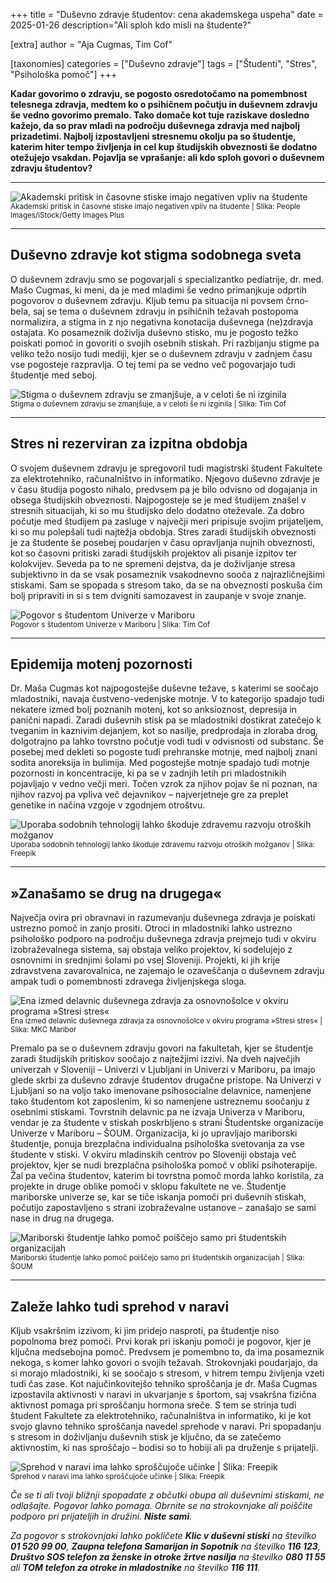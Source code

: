 +++
title = "Duševno zdravje študentov: cena akademskega uspeha"
date = 2025-01-26
description="Ali sploh kdo misli na študente?"

[extra]
author = "Aja Cugmas, Tim Cof"

[taxonomies]
categories = ["Duševno zdravje"]
tags = ["Študenti", "Stres", "Psihološka pomoč"]
+++

**Kadar govorimo o zdravju, se pogosto osredotočamo na pomembnost telesnega zdravja, medtem ko o psihičnem počutju in duševnem zdravju še vedno govorimo premalo. Tako domače kot tuje raziskave dosledno kažejo, da so prav mladi na področju duševnega zdravja med najbolj prizadetimi. Najbolj izpostavljeni stresnemu okolju pa so študentje, katerim hiter tempo življenja in cel kup študijskih obveznosti še dodatno otežujejo vsakdan. Pojavlja se vprašanje: ali kdo sploh govori o duševnem zdravju študentov?**

<!-- more -->

---

![Akademski pritisk in časovne stiske imajo negativen vpliv na študente ](slika1.jpg)\
<small>Akademski pritisk in časovne stiske imajo negativen vpliv na študente | Slika: People Images/iStock/Getty Images Plus</small>  

---

## Duševno zdravje kot stigma sodobnega sveta

O duševnem zdravju smo se pogovarjali s specializantko pediatrije, dr. med. Mašo Cugmas, ki meni, da je med mladimi še vedno primanjkuje odprtih pogovorov o duševnem zdravju. Kljub temu pa situacija ni povsem črno-bela, saj se tema o duševnem zdravju in psihičnih težavah postopoma normalizira, a stigma in z njo negativna konotacija duševnega (ne)zdravja ostajata. Ko posameznik doživlja duševno stisko, mu je pogosto težko poiskati pomoč in govoriti o svojih osebnih stiskah. Pri razbijanju stigme pa veliko težo nosijo tudi mediji, kjer se o duševnem zdravju v zadnjem času vse pogosteje razpravlja. O tej temi pa se vedno več pogovarjajo tudi študentje med seboj.

![Stigma o duševnem zdravju se zmanjšuje, a v celoti še ni izginila](slika2.jpg)\
<small>Stigma o duševnem zdravju se zmanjšuje, a v celoti še ni izginila | Slika: Tim Cof</small>

---

## Stres ni rezerviran za izpitna obdobja

O svojem duševnem zdravju je spregovoril tudi magistrski študent Fakultete za elektrotehniko, računalništvo in informatiko. Njegovo duševno zdravje je v času študija pogosto nihalo, predvsem pa je bilo odvisno od dogajanja in obsega študijskih obveznosti. Najpogosteje se je med študijem znašel v stresnih situacijah, ki so mu študijsko delo dodatno oteževale. Za dobro počutje med študijem pa zasluge v največji meri pripisuje svojim prijateljem, ki so mu polepšali tudi najtežja obdobja. Stres zaradi študijskih obveznosti je za študente še posebej poudarjen v času opravljanja nujnih obveznosti, kot so časovni pritiski zaradi študijskih projektov ali pisanje izpitov ter kolokvijev. Seveda pa to ne spremeni dejstva, da je doživljanje stresa subjektivno in da se vsak posameznik vsakodnevno sooča z najrazličnejšimi stiskami. Sam se spopada s stresom tako, da se na obveznosti poskuša čim bolj pripraviti in si s tem dvigniti samozavest in zaupanje v svoje znanje.

![Pogovor s študentom Univerze v Mariboru](slika3.jpg)\
<small>Pogovor s študentom Univerze v Mariboru | Slika: Tim Cof</small>

---

## Epidemija motenj pozornosti

Dr. Maša Cugmas kot najpogostejše duševne težave, s katerimi se soočajo mladostniki, navaja čustveno-vedenjske motnje. V to kategorijo spadajo tudi nekatere izmed bolj poznanih motenj, kot so anksioznost, depresija in panični napadi. Zaradi duševnih stisk pa se mladostniki dostikrat zatečejo k tveganim in kaznivim dejanjem, kot so nasilje, predprodaja in zloraba drog, dolgotrajno pa lahko tovrstno počutje vodi tudi v odvisnosti od substanc. Še posebej med dekleti so pogoste tudi prehranske motnje, med najbolj znani sodita anoreksija in bulimija. Med pogostejše motnje spadajo tudi motnje pozornosti in koncentracije, ki pa se v zadnjih letih pri mladostnikih pojavljajo v vedno večji meri. Točen vzrok za njihov pojav še ni poznan, na njihov razvoj pa vpliva več dejavnikov – najverjetneje gre za preplet genetike in načina vzgoje v zgodnjem otroštvu.

![Uporaba sodobnih tehnologij lahko škoduje zdravemu razvoju otroških možganov](slika4.jpg)\
<small>Uporaba sodobnih tehnologij lahko škoduje zdravemu razvoju otroških možganov | Slika: Freepik</small>

---

## »Zanašamo se drug na drugega«

Največja ovira pri obravnavi in razumevanju duševnega zdravja je poiskati ustrezno pomoč in zanjo prositi. Otroci in mladostniki lahko ustrezno psihološko podporo na področju duševnega zdravja prejmejo tudi v okviru izobraževalnega sistema, saj obstaja veliko projektov, ki sodelujejo z osnovnimi in srednjimi šolami po vsej Sloveniji. Projekti, ki jih krije zdravstvena zavarovalnica, ne zajemajo le ozaveščanja o duševnem zdravju ampak tudi o pomembnosti zdravega življenjskega sloga.

![Ena izmed delavnic duševnega zdravja za osnovnošolce v okviru programa »Stresi stres«](slika5.jpg)\
<small>Ena izmed delavnic duševnega zdravja za osnovnošolce v okviru programa »Stresi stres« | Slika: MKC Maribor</small>

Premalo pa se o duševnem zdravju govori na fakultetah, kjer se študentje zaradi študijskih pritiskov soočajo z najtežjimi izzivi. Na dveh največjih univerzah v Sloveniji – Univerzi v Ljubljani in Univerzi v Mariboru, pa imajo glede skrbi za duševno zdravje študentov drugačne pristope. Na Univerzi v Ljubljani so na voljo tako imenovane psihosocialne delavnice, namenjene tako študentom kot zaposlenim, ki so namenjene ustreznemu soočanju z osebnimi stiskami. Tovrstnih delavnic pa ne izvaja Univerza v Mariboru, vendar je za študente v stiskah poskrbljeno s strani Študentske organizacije Univerze v Mariboru – ŠOUM. Organizacija, ki jo upravljajo mariborski študentje, ponuja brezplačna individualna psihološka svetovanja za vse študente v stiski. V okviru mladinskih centrov po Sloveniji obstaja več projektov, kjer se nudi brezplačna psihološka pomoč v obliki psihoterapije. Žal pa večina študentov, katerim bi tovrstna pomoč morda lahko koristila, za projekte in druge oblike pomoči v sklopu fakultete ne ve. Študentje mariborske univerze se, kar se tiče iskanja pomoči pri duševnih stiskah, počutijo zapostavljeno s strani izobraževalne ustanove – zanašajo se sami nase in drug na drugega.

![Mariborski študentje lahko pomoč poiščejo samo pri študentskih organizacijah](slika6.jpg)\
<small>Mariborski študentje lahko pomoč poiščejo samo pri študentskih organizacijah | Slika: ŠOUM</small>

---

## Zaleže lahko tudi sprehod v naravi

Kljub vsakršnim izzivom, ki jim pridejo nasproti, pa študentje niso popolnoma brez pomoči. Prvi korak pri iskanju pomoči je pogovor, kjer je ključna medsebojna pomoč. Predvsem je pomembno to, da ima posameznik nekoga, s komer lahko govori o svojih težavah. Strokovnjaki poudarjajo, da si morajo mladostniki, ki se soočajo s stresom, v hitrem tempu življenja vzeti tudi čas zase. Kot najučinkovitejšo tehniko sproščanja je dr. Maša Cugmas izpostavila aktivnosti v naravi in ukvarjanje s športom, saj vsakršna fizična aktivnost pomaga pri sproščanju hormona sreče. S tem se strinja tudi študent Fakultete za elektrotehniko, računalništva in informatiko, ki je kot svojo glavno tehniko sproščanja navedel sprehode v naravi. Pri spopadanju s stresom in doživljanju duševnih stisk je ključno, da se zatečemo aktivnostim, ki nas sproščajo – bodisi so to hobiji ali pa druženje s prijatelji.

![Sprehod v naravi ima lahko sproščujoče učinke | Slika: Freepik](slika7.jpg)\
<small>Sprehod v naravi ima lahko sproščujoče učinke | Slika: Freepik</small>

*Če se ti ali tvoji bližnji spopadate z občutki obupa ali duševnimi stiskami, ne odlašajte. Pogovor lahko pomaga. Obrnite se na strokovnjake ali poiščite podporo pri prijateljih in družini. **Niste sami**.*

*Za pogovor s strokovnjaki lahko pokličete **Klic v duševni stiski** na številko **01 520 99 00**, **Zaupna telefona Samarijan in Sopotnik** na številko **116 123**, **Društvo SOS telefon za ženske in otroke žrtve nasilja** na številko **080 11 55** ali **TOM telefon za otroke in mladostnike** na številko **116 111**.*

